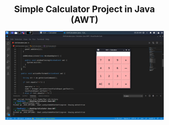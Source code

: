 
<h1 align="center">
 Simple Calculator Project in Java (AWT)
 </h1>

![Output of the full project](https://github.com/IsratIJK/Calculator-Java-AWT/blob/main/img/Output%20with%20code.png?raw=true)


